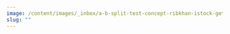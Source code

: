 ```yaml
---
image: /content/images/_inbox/a-b-split-test-concept-ribkhan-istock-getty-images-plus-1161683052.jpg
slug: ""
---
```

